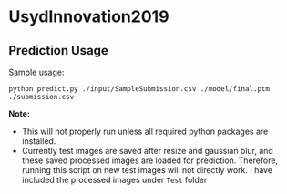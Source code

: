# UsydInnovation2019

## Prediction Usage
Sample usage:
```shell
python predict.py ./input/SampleSubmission.csv ./model/final.ptm ./submission.csv
```
**Note:**
 - This will not properly run unless all required python packages are installed.
 - Currently test images are saved after resize and gaussian blur, and these saved processed images are loaded for prediction. Therefore, running this script on new test images will not directly work. I have included the processed images under `Test` folder
 
